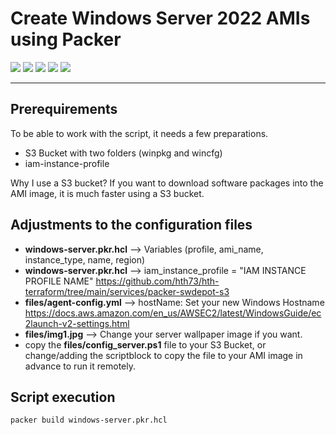 # Create Windows Server 2022 AMIs using Packer

<img src="https://img.shields.io/badge/-Windows%20Server%202022-5E5E5E?logo=windows&logoColor=white&style=flat" /> <img src="https://img.shields.io/badge/-Packer-02A8EF?logo=packer&logoColor=white&style=flat" /> <img src="https://img.shields.io/badge/-AWS%20IAM-232F3E?logo=amazon-aws&logoColor=white&style=flat" /> <img src="https://img.shields.io/badge/-AWS%20S3-232F3E?logo=amazon-aws&logoColor=white&style=flat" /> <img src="https://img.shields.io/badge/-AWS%20EC2-232F3E?logo=amazon-aws&logoColor=white&style=flat" /> 

---

## Prerequirements

To be able to work with the script, it needs a few preparations.
* S3 Bucket with two folders (winpkg and wincfg)
* iam-instance-profile

Why I use a S3 bucket? If you want to download software packages into the AMI image, it is much faster using a S3 bucket.

## Adjustments to the configuration files

* **windows-server.pkr.hcl** --> Variables (profile, ami_name, instance_type, name, region)
* **windows-server.pkr.hcl** --> iam_instance_profile = "IAM INSTANCE PROFILE NAME" https://github.com/hth73/hth-terraform/tree/main/services/packer-swdepot-s3
* **files/agent-config.yml** --> hostName: Set your new Windows Hostname https://docs.aws.amazon.com/en_us/AWSEC2/latest/WindowsGuide/ec2launch-v2-settings.html
* **files/img1.jpg** --> Change your server wallpaper image if you want.
* copy the **files/config_server.ps1** file to your S3 Bucket, or change/adding the scriptblock to copy the file to your AMI image in advance to run it remotely.

## Script execution

```bash
packer build windows-server.pkr.hcl
```
